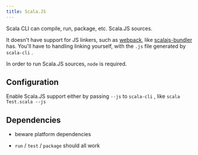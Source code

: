 ```yaml
---
title: Scala.JS
---
```


Scala CLI can compile, run, package, etc. Scala.JS sources.

It doesn't have support for JS linkers, such as [webpack](https://webpack.js.org),
like [scalajs-bundler](https://github.com/scalacenter/scalajs-bundler) has. You'll have to
handling linking yourself, with the `.js` file generated by `scala-cli` .

In order to run Scala.JS sources, `node` is required.

## Configuration

Enable Scala.JS support either by passing `--js` to `scala-cli` , like `scala Test.scala --js`

## Dependencies

- beware platform dependencies

- `run` / `test` / `package` should all work
